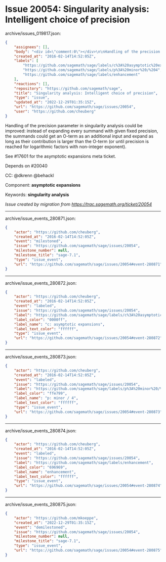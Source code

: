 # Issue 20054: Singularity analysis: Intelligent choice of precision

archive/issues_019817.json:
```json
{
    "assignees": [],
    "body": "<div id=\"comment:0\"></div>\n\nHandling of the precision parameter in singularity analysis could be improved: instead of expanding every summand with given fixed precision, the summands could get an O-term as an additional input and expand as long as their contribution is larger than the O-term (or until precision is reached for logarithmic factors with non-integer exponent).\n\nSee #17601 for the asymptotic expansions meta ticket.\n\nDepends on #20040\n\nCC:  @dkrenn @behackl\n\nComponent: **asymptotic expansions**\n\nKeywords: **singularity analysis**\n\n_Issue created by migration from https://trac.sagemath.org/ticket/20054_\n\n",
    "created_at": "2016-02-14T14:52:05Z",
    "labels": [
        "https://github.com/sagemath/sage/labels/c%3A%20asymptotic%20expansions",
        "https://github.com/sagemath/sage/labels/p%3A%20minor%20/%204",
        "https://github.com/sagemath/sage/labels/enhancement"
    ],
    "reactions": [],
    "repository": "https://github.com/sagemath/sage",
    "title": "Singularity analysis: Intelligent choice of precision",
    "type": "issue",
    "updated_at": "2022-12-29T01:35:15Z",
    "url": "https://github.com/sagemath/sage/issues/20054",
    "user": "https://github.com/cheuberg"
}
```
<div id="comment:0"></div>

Handling of the precision parameter in singularity analysis could be improved: instead of expanding every summand with given fixed precision, the summands could get an O-term as an additional input and expand as long as their contribution is larger than the O-term (or until precision is reached for logarithmic factors with non-integer exponent).

See #17601 for the asymptotic expansions meta ticket.

Depends on #20040

CC:  @dkrenn @behackl

Component: **asymptotic expansions**

Keywords: **singularity analysis**

_Issue created by migration from https://trac.sagemath.org/ticket/20054_





---

archive/issue_events_280871.json:
```json
{
    "actor": "https://github.com/cheuberg",
    "created_at": "2016-02-14T14:52:05Z",
    "event": "milestoned",
    "issue": "https://github.com/sagemath/sage/issues/20054",
    "milestone_number": null,
    "milestone_title": "sage-7.1",
    "type": "issue_event",
    "url": "https://github.com/sagemath/sage/issues/20054#event-280871"
}
```



---

archive/issue_events_280872.json:
```json
{
    "actor": "https://github.com/cheuberg",
    "created_at": "2016-02-14T14:52:05Z",
    "event": "labeled",
    "issue": "https://github.com/sagemath/sage/issues/20054",
    "label": "https://github.com/sagemath/sage/labels/c%3A%20asymptotic%20expansions",
    "label_color": "0000ff",
    "label_name": "c: asymptotic expansions",
    "label_text_color": "ffffff",
    "type": "issue_event",
    "url": "https://github.com/sagemath/sage/issues/20054#event-280872"
}
```



---

archive/issue_events_280873.json:
```json
{
    "actor": "https://github.com/cheuberg",
    "created_at": "2016-02-14T14:52:05Z",
    "event": "labeled",
    "issue": "https://github.com/sagemath/sage/issues/20054",
    "label": "https://github.com/sagemath/sage/labels/p%3A%20minor%20/%204",
    "label_color": "ffe799",
    "label_name": "p: minor / 4",
    "label_text_color": "ffffff",
    "type": "issue_event",
    "url": "https://github.com/sagemath/sage/issues/20054#event-280873"
}
```



---

archive/issue_events_280874.json:
```json
{
    "actor": "https://github.com/cheuberg",
    "created_at": "2016-02-14T14:52:05Z",
    "event": "labeled",
    "issue": "https://github.com/sagemath/sage/issues/20054",
    "label": "https://github.com/sagemath/sage/labels/enhancement",
    "label_color": "696969",
    "label_name": "enhancement",
    "label_text_color": "ffffff",
    "type": "issue_event",
    "url": "https://github.com/sagemath/sage/issues/20054#event-280874"
}
```



---

archive/issue_events_280875.json:
```json
{
    "actor": "https://github.com/mkoeppe",
    "created_at": "2022-12-29T01:35:15Z",
    "event": "demilestoned",
    "issue": "https://github.com/sagemath/sage/issues/20054",
    "milestone_number": null,
    "milestone_title": "sage-7.1",
    "type": "issue_event",
    "url": "https://github.com/sagemath/sage/issues/20054#event-280875"
}
```
